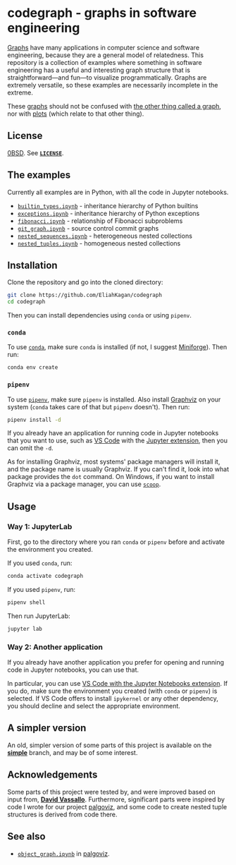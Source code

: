 <!-- SPDX-License-Identifier: 0BSD -->

# codegraph - graphs in software engineering

[Graphs](https://en.wikipedia.org/wiki/Graph_theory) have many applications in
computer science and software engineering, because they are a general model of
relatedness. This repository is a collection of examples where something in
software engineering has a useful and interesting graph structure that is
straightforward—and fun—to visualize programmatically. Graphs are extremely
versatile, so these examples are necessarily incomplete in the extreme.

These [graphs](https://en.wikipedia.org/wiki/Graph_(discrete_mathematics))
should not be confused with [the other thing called a
graph](https://en.wikipedia.org/wiki/Graph_of_a_function), nor with
[plots](https://en.wikipedia.org/wiki/Plot_(graphics)) (which relate to that
other thing).

## License

[0BSD](https://spdx.org/licenses/0BSD.html). See [**`LICENSE`**](LICENSE).

## The examples

Currently all examples are in Python, with all the code in Jupyter notebooks.

- [`builtin_types.ipynb`](builtin_types.ipynb) - inheritance hierarchy of
  Python builtins
- [`exceptions.ipynb`](exceptions.ipynb) - inheritance hierarchy of Python
  exceptions
- [`fibonacci.ipynb`](fibonacci.ipynb) - relationship of Fibonacci subproblems
- [`git_graph.ipynb`](git_graph.ipynb) - source control commit graphs
- [`nested_sequences.ipynb`](nested_sequences.ipynb) - heterogeneous nested
  collections
- [`nested_tuples.ipynb`](nested_tuples.ipynb) - homogeneous nested collections

## Installation

Clone the repository and go into the cloned directory:

```sh
git clone https://github.com/EliahKagan/codegraph
cd codegraph
```

Then you can install dependencies using `conda` or using `pipenv`.

### `conda`

To use [`conda`](https://en.wikipedia.org/wiki/Conda_(package_manager)), make
sure `conda` is installed (if not, I suggest
[Miniforge](https://github.com/conda-forge/miniforge)). Then run:

```sh
conda env create
```

### `pipenv`

To use [`pipenv`](https://pipenv.pypa.io/en/latest/), make sure `pipenv` is
installed. Also install [Graphviz](https://graphviz.org/) on your system
(`conda` takes care of that but `pipenv` doesn't). Then run:

```sh
pipenv install -d
```

If you already have an application for running code in Jupyter notebooks that
you want to use, such as [VS Code](https://code.visualstudio.com/) with the
[Jupyter
extension](https://marketplace.visualstudio.com/items?itemName=ms-toolsai.jupyter),
then you can omit the `-d`.

As for installing Graphviz, most systems' package managers will install it, and
the package name is usually Graphviz. If you can't find it, look into what
package provides the `dot` command. On Windows, if you want to install Graphviz
via a package manager, you can use [`scoop`](https://scoop.sh/).

## Usage

### Way 1: JupyterLab

First, go to the directory where you ran `conda` or `pipenv` before and
activate the environment you created.

If you used `conda`, run:

```sh
conda activate codegraph
```

If you used `pipenv`, run:

```sh
pipenv shell
```

Then run JupyterLab:

```sh
jupyter lab
```

### Way 2: Another application

If you already have another application you prefer for opening and running code
in Jupyter notebooks, you can use that.

In particular, you can use [VS Code with the Jupyter Notebooks
extension](https://code.visualstudio.com/docs/datascience/jupyter-notebooks).
If you do, make sure the environment you created (with `conda` or `pipenv`) is
selected. If VS Code offers to install `ipykernel` or any other dependency, you
should decline and select the appropriate environment.

## A simpler version

An old, simpler version of some parts of this project is available on the
[**simple**](https://github.com/EliahKagan/codegraph/tree/simple) branch, and
may be of some interest.

## Acknowledgements

Some parts of this project were tested by, and were improved based on input
from, [**David Vassallo**](https://github.com/dmvassallo/cgrep). Furthermore,
significant parts were inspired by code I wrote for our project
[palgoviz](https://github.com/EliahKagan/palgoviz), and some code to create
nested tuple structures is derived from code there.

## See also

- [`object_graph.ipynb`](https://github.com/EliahKagan/palgoviz/blob/main/notebooks/object_graph.ipynb)
  in [palgoviz](https://github.com/EliahKagan/palgoviz).

